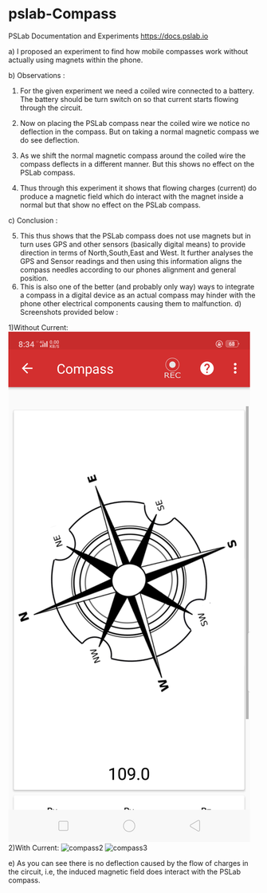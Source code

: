 # pslab-Compass
PSLab Documentation and Experiments https://docs.pslab.io

a) I proposed an experiment to find how mobile compasses work without actually using magnets within the phone.

b) Observations :
1) For the given experiment we need a coiled wire connected to a battery. The battery should be turn  switch on so that current starts flowing through the circuit.

2) Now on placing the PSLab compass near the coiled wire we notice no deflection in the compass. But on taking a normal magnetic compass we do see deflection.
3) As we shift the normal magnetic compass around the coiled wire the compass deflects in a different manner. But this shows no effect on the PSLab compass.
4) Thus through this experiment it shows that flowing charges (current) do produce a magnetic field which do interact with the magnet inside a normal but that show no effect on the PSLab compass.

c) Conclusion :

5) This thus shows that the PSLab compass does not use magnets but in turn uses GPS and other sensors (basically digital means) to provide direction in terms of North,South,East and West. It further analyses the GPS and Sensor readings and then using this information aligns the compass needles according to our phones alignment and general position.
6) This is also one of the better (and probably only way) ways to integrate a compass in a digital device as an actual compass may hinder with the phone other electrical components causing them to malfunction.
d) Screenshots provided below :

1)Without Current:
![compass1](Screenshot_2020-01-05-20-34-03-48.png)
2)With Current:
![compass2](https://user-images.githubusercontent.com/58810632/71679169-f1a57a00-2dac-11ea-9959-007f50f315a5.jpeg)
![compass3](https://user-images.githubusercontent.com/58810632/71679202-0550e080-2dad-11ea-942a-fc88f415ada8.jpeg)

e) As you can see there is no deflection caused by the flow of charges in the circuit, i.e, the induced magnetic field does interact with the PSLab compass.

